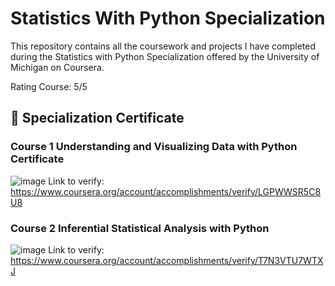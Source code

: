 # Statistics With Python Specialization 
This repository contains all the coursework and projects I have completed during the Statistics with Python Specialization offered by the University of Michigan on Coursera.

Rating Course: 5/5
## 🥇 Specialization Certificate

### Course 1 Understanding and Visualizing Data with Python Certificate
![image](https://github.com/tienngm2049/Statistics-With-Python-Specialization/assets/131929681/425e7091-9297-4cf8-aef1-75a317c90a5e)
Link to verify: https://www.coursera.org/account/accomplishments/verify/LGPWWSR5C8U8

### Course 2 Inferential Statistical Analysis with Python
![image](https://github.com/tienngm2049/Statistics-With-Python-Specialization/assets/131929681/e0ff28f7-e205-4a9b-a098-258825e45a14)
Link to verify: https://www.coursera.org/account/accomplishments/verify/T7N3VTU7WTXJ
